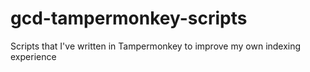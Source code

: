 # gcd-tampermonkey-scripts
Scripts that I've written in Tampermonkey to improve my own indexing experience
